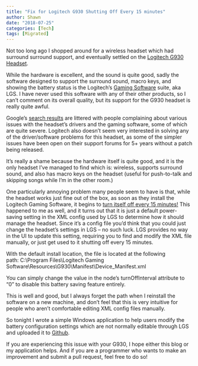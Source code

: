 ```yaml
---
title: "Fix for Logitech G930 Shutting Off Every 15 minutes"
author: Shawn
date: "2018-07-25"
categories: [Tech]
tags: [Migrated]
---
```


Not too long ago I shopped around for a wireless headset which had surround surround support, and eventually settled on the [Logitech G930 Headset](http://www.amazon.com/gp/product/B003VANOFY/ref=as_li_tl?ie=UTF8&camp=1789&creative=9325&creativeASIN=B003VANOFY&linkCode=as2&tag=danscod07-20&linkId=GWSRFWBFHMSUZJPA "Logitech G930 headset").

While the hardware is excellent, and the sound is quite good, sadly the software designed to support the surround sound, macro keys, and showing the battery status is the Logitech’s [Gaming Software](http://support.logitech.com/en_gb/software/lgs "Logitech Gaming Software") suite, aka LGS. I have never used this software with any of their other products, so I can’t comment on its overall quality, but its support for the G930 headset is really quite awful.

Google’s [search results](https://www.google.com/webhp?sourceid=chrome-instant&ion=1&espv=2&ie=UTF-8#q=g930+problem "Logitech Search") are littered with people complaining about various issues with the headset’s drivers and the gaming software, some of which are quite severe. Logitech also doesn’t seem very interested in solving any of the driver/software problems for this headset, as some of the simpler issues have been open on their support forums for 5+ years without a patch being released.

It’s really a shame because the hardware itself is quite good, and it is the only headset I’ve managed to find which is: wireless, supports surround sound, and also has macro keys on the headset (useful for push-to-talk and skipping songs while I’m in the other room.)

One particularly annoying problem many people seem to have is that, while the headset works just fine out of the box, as soon as they install the Logitech Gaming Software, it begins to [turn itself off every 15 minutes!](https://forums.logitech.com/t5/Logitech-G-Headsets/G930-headset-auto-shut-off/td-p/504096 "Logitech Support Forums") This happened to me as well, and it turns out that it is just a default power-saving setting in the XML config used by LGS to determine how it should manage the headset. Since it’s a config file you’d think that you could just change the headset’s settings in LGS – no such luck. LGS provides no way in the UI to update this setting, requiring you to find and modify the XML file manually, or just get used to it shutting off every 15 minutes.

With the default install location, the file is located at the following path: C:\\Program Files\\Logitech Gaming Software\\Resources\\G930\\Manifest\\Device\_Manifest.xml

You can simply change the value in the <battery> node’s turnOffInterval attribute to “0” to disable this battery saving feature entirely.

This is well and good, but I always forget the path when I reinstall the software on a new machine, and don’t feel that this is very intuitive for people who aren’t comfortable editing XML config files manually.

So tonight I wrote a simple Windows application to help users modify the battery configuration settings which are not normally editable through LGS and uploaded it to [Github](https://github.com/JessieArr/LogitechG930Fix "https://github.com/JessieArr/LogitechG930Fix").

If you are experiencing this issue with your G930, I hope either this blog or my application helps. And if you are a programmer who wants to make an improvement and submit a pull request, feel free to do so!
